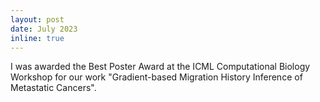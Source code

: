```yaml
---
layout: post
date: July 2023
inline: true
---
```


I was awarded the Best Poster Award at the ICML Computational Biology Workshop for our work "Gradient-based Migration History Inference of Metastatic Cancers".